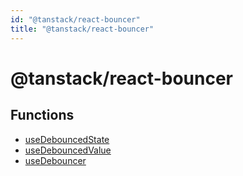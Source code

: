 ```yaml
---
id: "@tanstack/react-bouncer"
title: "@tanstack/react-bouncer"
---
```


<!-- DO NOT EDIT: this page is autogenerated from the type comments -->

# @tanstack/react-bouncer

## Functions

- [useDebouncedState](functions/usedebouncedstate.md)
- [useDebouncedValue](functions/usedebouncedvalue.md)
- [useDebouncer](functions/usedebouncer.md)
